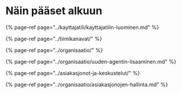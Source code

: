 # Näin pääset alkuun

{% page-ref page="../kayttajatili/kayttajatilin-luominen.md" %}

{% page-ref page="../tiimikanavat/" %}

{% page-ref page="../organisaatio/" %}

{% page-ref page="../organisaatio/uuden-agentin-lisaaminen.md" %}

{% page-ref page="../asiakasjonot-ja-keskustelut/" %}

{% page-ref page="../organisaatio/asiakasjonojen-hallinta.md" %}

